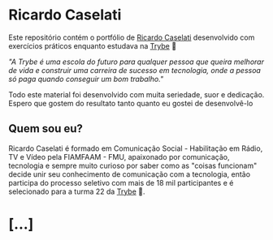 # Ricardo Caselati

Este repositório contém o portfólio de [Ricardo Caselati](https://www.linkedin.com/in/ricardo-caselati-87796b6b/) desenvolvido com exercícios práticos enquanto estudava na [Trybe](https://www.betrybe.com/) :rocket:

_"A Trybe é uma escola do futuro para qualquer pessoa que queira melhorar de vida e construir uma carreira de sucesso em tecnologia, onde a pessoa só paga quando conseguir um bom trabalho."_

Todo este material foi desenvolvido com muita seriedade, suor e dedicação. Espero que gostem do resultato tanto quanto eu gostei de desenvolvê-lo

## Quem sou eu?

Ricardo Caselati é formado em Comunicação Social - Habilitação em Rádio, TV e Vídeo pela FIAMFAAM - FMU, apaixonado por comunicação, tecnologia e sempre muito curioso por saber como as "coisas funcionam" decide unir seu conhecimento de comunicação com a tecnologia, então participa do processo seletivo com mais de 18 mil participantes e é selecionado para a turma 22 da [Trybe](https://www.betrybe.com/) :rocket:.




# [...]
